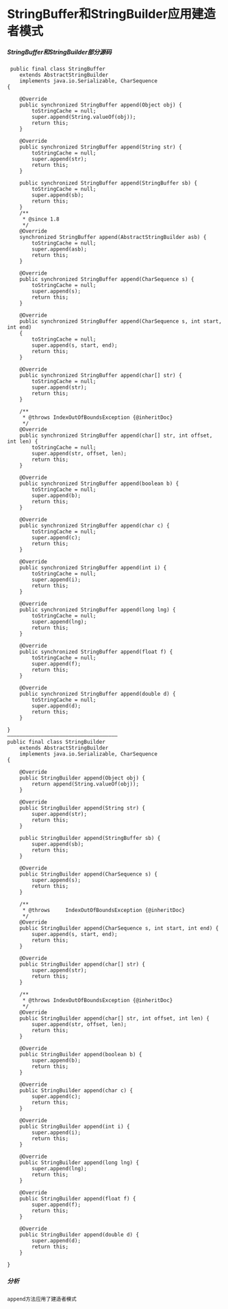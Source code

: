 # StringBuffer和StringBuilder应用建造者模式
##### StringBuffer和StringBuilder部分源码
    
     public final class StringBuffer
        extends AbstractStringBuilder
        implements java.io.Serializable, CharSequence
    {
    
        @Override
        public synchronized StringBuffer append(Object obj) {
            toStringCache = null;
            super.append(String.valueOf(obj));
            return this;
        }
    
        @Override
        public synchronized StringBuffer append(String str) {
            toStringCache = null;
            super.append(str);
            return this;
        }
    
        public synchronized StringBuffer append(StringBuffer sb) {
            toStringCache = null;
            super.append(sb);
            return this;
        }
        /**
         * @since 1.8
         */
        @Override
        synchronized StringBuffer append(AbstractStringBuilder asb) {
            toStringCache = null;
            super.append(asb);
            return this;
        }
    
        @Override
        public synchronized StringBuffer append(CharSequence s) {
            toStringCache = null;
            super.append(s);
            return this;
        }
    
        @Override
        public synchronized StringBuffer append(CharSequence s, int start, int end)
        {
            toStringCache = null;
            super.append(s, start, end);
            return this;
        }
    
        @Override
        public synchronized StringBuffer append(char[] str) {
            toStringCache = null;
            super.append(str);
            return this;
        }
    
        /**
         * @throws IndexOutOfBoundsException {@inheritDoc}
         */
        @Override
        public synchronized StringBuffer append(char[] str, int offset, int len) {
            toStringCache = null;
            super.append(str, offset, len);
            return this;
        }
    
        @Override
        public synchronized StringBuffer append(boolean b) {
            toStringCache = null;
            super.append(b);
            return this;
        }
    
        @Override
        public synchronized StringBuffer append(char c) {
            toStringCache = null;
            super.append(c);
            return this;
        }
    
        @Override
        public synchronized StringBuffer append(int i) {
            toStringCache = null;
            super.append(i);
            return this;
        }
    
        @Override
        public synchronized StringBuffer append(long lng) {
            toStringCache = null;
            super.append(lng);
            return this;
        }
    
        @Override
        public synchronized StringBuffer append(float f) {
            toStringCache = null;
            super.append(f);
            return this;
        }
    
        @Override
        public synchronized StringBuffer append(double d) {
            toStringCache = null;
            super.append(d);
            return this;
        }
    
    }
    ————————————————————————————————————
    public final class StringBuilder
        extends AbstractStringBuilder
        implements java.io.Serializable, CharSequence
    {
    
        @Override
        public StringBuilder append(Object obj) {
            return append(String.valueOf(obj));
        }
    
        @Override
        public StringBuilder append(String str) {
            super.append(str);
            return this;
        }
    
        public StringBuilder append(StringBuffer sb) {
            super.append(sb);
            return this;
        }
    
        @Override
        public StringBuilder append(CharSequence s) {
            super.append(s);
            return this;
        }
    
        /**
         * @throws     IndexOutOfBoundsException {@inheritDoc}
         */
        @Override
        public StringBuilder append(CharSequence s, int start, int end) {
            super.append(s, start, end);
            return this;
        }
    
        @Override
        public StringBuilder append(char[] str) {
            super.append(str);
            return this;
        }
    
        /**
         * @throws IndexOutOfBoundsException {@inheritDoc}
         */
        @Override
        public StringBuilder append(char[] str, int offset, int len) {
            super.append(str, offset, len);
            return this;
        }
    
        @Override
        public StringBuilder append(boolean b) {
            super.append(b);
            return this;
        }
    
        @Override
        public StringBuilder append(char c) {
            super.append(c);
            return this;
        }
    
        @Override
        public StringBuilder append(int i) {
            super.append(i);
            return this;
        }
    
        @Override
        public StringBuilder append(long lng) {
            super.append(lng);
            return this;
        }
    
        @Override
        public StringBuilder append(float f) {
            super.append(f);
            return this;
        }
    
        @Override
        public StringBuilder append(double d) {
            super.append(d);
            return this;
        }
    
    }
##### 分析
    append方法应用了建造者模式

